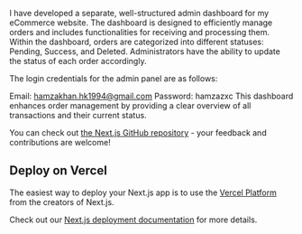 I have developed a separate, well-structured admin dashboard for my eCommerce website. The dashboard is designed to efficiently manage orders and includes functionalities for receiving and processing them. Within the dashboard, orders are categorized into different statuses: Pending, Success, and Deleted. Administrators have the ability to update the status of each order accordingly.

The login credentials for the admin panel are as follows:

Email: hamzakhan.hk1994@gmail.com
Password: hamzazxc
This dashboard enhances order management by providing a clear overview of all transactions and their current status.

You can check out [the Next.js GitHub repository](https://github.com/vercel/next.js) - your feedback and contributions are welcome!

## Deploy on Vercel

The easiest way to deploy your Next.js app is to use the [Vercel Platform](https://vercel.com/new?utm_medium=default-template&filter=next.js&utm_source=create-next-app&utm_campaign=create-next-app-readme) from the creators of Next.js.

Check out our [Next.js deployment documentation](https://nextjs.org/docs/app/building-your-application/deploying) for more details.
